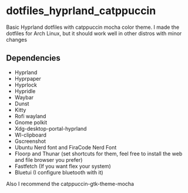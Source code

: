 # dotfiles_hyprland_catppuccin
Basic Hyprland dotfiles with catppuccin mocha color theme. I made the dotfiles for Arch Linux, but it should work well in other distros with minor changes 

## Dependencies
- Hyprland
- Hyprpaper
- Hyprlock
- Hypridle
- Waybar
- Dunst
- Kitty
- Rofi wayland
- Gnome polkit
- Xdg-desktop-portal-hyprland
- Wl-clipboard
- Gscreenshot
- Ubuntu Nerd font and FiraCode Nerd Font
- Floorp and Thunar (set shortcuts for them, feel free to install the web and file browser you prefer)
- Fastfetch (If you want flex your system)
- Bluetui (I configure bluetooth with it)

Also I recommend the catppuccin-gtk-theme-mocha

